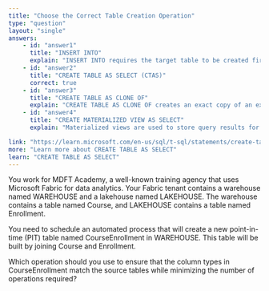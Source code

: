 ```yaml
---
title: "Choose the Correct Table Creation Operation"
type: "question"
layout: "single"
answers:
    - id: "answer1"
      title: "INSERT INTO"
      explain: "INSERT INTO requires the target table to be created first with the correct schema, which adds an extra step and doesn't automatically match column types from the source tables."
    - id: "answer2"
      title: "CREATE TABLE AS SELECT (CTAS)"
      correct: true
    - id: "answer3"
      title: "CREATE TABLE AS CLONE OF"
      explain: "CREATE TABLE AS CLONE OF creates an exact copy of an existing table's structure and data, but the source table has to exist in the same warehouse. Cloning a lakehouse table to a warehouse is not currently supported."
    - id: "answer4"
      title: "CREATE MATERIALIZED VIEW AS SELECT"
      explain: "Materialized views are used to store query results for faster retrieval,  but the source tables specified in the SELECT statement have to exist in the same warehouse. Creating a materialized view from data in a lakehouse table is not currently supported."

link: "https://learn.microsoft.com/en-us/sql/t-sql/statements/create-table-as-select-azure-sql-data-warehouse"
more: "Learn more about CREATE TABLE AS SELECT"
learn: "CREATE TABLE AS SELECT"
---
```


You work for MDFT Academy, a well-known training agency that uses Microsoft Fabric for data analytics. Your Fabric tenant contains a warehouse named WAREHOUSE and a lakehouse named LAKEHOUSE. The warehouse contains a table named Course, and LAKEHOUSE contains a table named Enrollment.

You need to schedule an automated process that will create a new point-in-time (PIT) table named CourseEnrollment in WAREHOUSE. This table will be built by joining Course and Enrollment.

Which operation should you use to ensure that the column types in CourseEnrollment match the source tables while minimizing the number of operations required?
